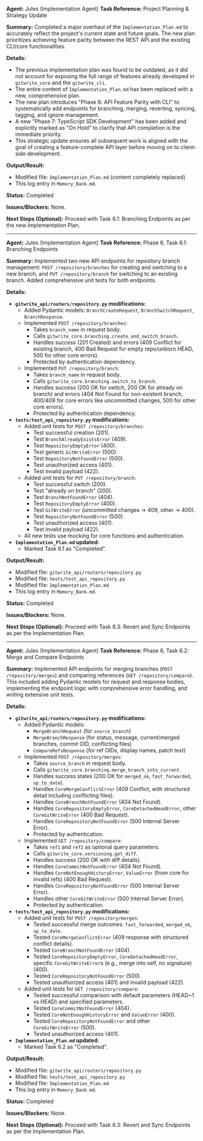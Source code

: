 **Agent:** Jules (Implementation Agent)
**Task Reference:** Project Planning & Strategy Update

**Summary:**
Completed a major overhaul of the `Implementation_Plan.md` to accurately reflect the project's current state and future goals. The new plan prioritizes achieving feature parity between the REST API and the existing CLI/core functionalities.

**Details:**
- The previous implementation plan was found to be outdated, as it did not account for exposing the full range of features already developed in `gitwrite_core` and the `gitwrite_cli`.
- The entire content of `Implementation_Plan.md` has been replaced with a new, comprehensive plan.
- The new plan introduces "Phase 6: API Feature Parity with CLI" to systematically add endpoints for branching, merging, reverting, syncing, tagging, and ignore management.
- A new "Phase 7: TypeScript SDK Development" has been added and explicitly marked as "On Hold" to clarify that API completion is the immediate priority.
- This strategic update ensures all subsequent work is aligned with the goal of creating a feature-complete API layer before moving on to client-side development.

**Output/Result:**
- Modified file: `Implementation_Plan.md` (content completely replaced)
- This log entry in `Memory_Bank.md`.

**Status:** Completed

**Issues/Blockers:**
None.

**Next Steps (Optional):**
Proceed with Task 6.1: Branching Endpoints as per the new Implementation Plan.

---
**Agent:** Jules (Implementation Agent)
**Task Reference:** Phase 6, Task 6.1: Branching Endpoints

**Summary:**
Implemented two new API endpoints for repository branch management: `POST /repository/branches` for creating and switching to a new branch, and `PUT /repository/branch` for switching to an existing branch. Added comprehensive unit tests for both endpoints.

**Details:**
- **`gitwrite_api/routers/repository.py` modifications:**
    - Added Pydantic models: `BranchCreateRequest`, `BranchSwitchRequest`, `BranchResponse`.
    - Implemented `POST /repository/branches`:
        - Takes `branch_name` in request body.
        - Calls `gitwrite_core.branching.create_and_switch_branch`.
        - Handles success (201 Created) and errors (409 Conflict for existing branch, 400 Bad Request for empty repo/unborn HEAD, 500 for other core errors).
        - Protected by authentication dependency.
    - Implemented `PUT /repository/branch`:
        - Takes `branch_name` in request body.
        - Calls `gitwrite_core.branching.switch_to_branch`.
        - Handles success (200 OK for switch, 200 OK for already on branch) and errors (404 Not Found for non-existent branch, 400/409 for core errors like uncommitted changes, 500 for other core errors).
        - Protected by authentication dependency.
- **`tests/test_api_repository.py` modifications:**
    - Added unit tests for `POST /repository/branches`:
        - Test successful creation (201).
        - Test `BranchAlreadyExistsError` (409).
        - Test `RepositoryEmptyError` (400).
        - Test generic `GitWriteError` (500).
        - Test `RepositoryNotFoundError` (500).
        - Test unauthorized access (401).
        - Test invalid payload (422).
    - Added unit tests for `PUT /repository/branch`:
        - Test successful switch (200).
        - Test "already on branch" (200).
        - Test `BranchNotFoundError` (404).
        - Test `RepositoryEmptyError` (400).
        - Test `GitWriteError` (uncommitted changes -> 409, other -> 400).
        - Test `RepositoryNotFoundError` (500).
        - Test unauthorized access (401).
        - Test invalid payload (422).
    - All new tests use mocking for core functions and authentication.
- **`Implementation_Plan.md` updated:**
    - Marked Task 6.1 as "Completed".

**Output/Result:**
- Modified file: `gitwrite_api/routers/repository.py`
- Modified file: `tests/test_api_repository.py`
- Modified file: `Implementation_Plan.md`
- This log entry in `Memory_Bank.md`.

**Status:** Completed

**Issues/Blockers:**
None.

**Next Steps (Optional):**
Proceed with Task 6.3: Revert and Sync Endpoints as per the Implementation Plan.

---

**Agent:** Jules (Implementation Agent)
**Task Reference:** Phase 6, Task 6.2: Merge and Compare Endpoints

**Summary:**
Implemented API endpoints for merging branches (`POST /repository/merges`) and comparing references (`GET /repository/compare`). This included adding Pydantic models for request and response bodies, implementing the endpoint logic with comprehensive error handling, and writing extensive unit tests.

**Details:**
- **`gitwrite_api/routers/repository.py` modifications:**
    - Added Pydantic models:
        - `MergeBranchRequest` (for `source_branch`)
        - `MergeBranchResponse` (for status, message, current/merged branches, commit OID, conflicting files)
        - `CompareRefsResponse` (for ref OIDs, display names, patch text)
    - Implemented `POST /repository/merges`:
        - Takes `source_branch` in request body.
        - Calls `gitwrite_core.branching.merge_branch_into_current`.
        - Handles success states (200 OK for `merged_ok`, `fast_forwarded`, `up_to_date`).
        - Handles `CoreMergeConflictError` (409 Conflict, with structured detail including conflicting files).
        - Handles `CoreBranchNotFoundError` (404 Not Found).
        - Handles `CoreRepositoryEmptyError`, `CoreDetachedHeadError`, other `CoreGitWriteError` (400 Bad Request).
        - Handles `CoreRepositoryNotFoundError` (500 Internal Server Error).
        - Protected by authentication.
    - Implemented `GET /repository/compare`:
        - Takes `ref1` and `ref2` as optional query parameters.
        - Calls `gitwrite_core.versioning.get_diff`.
        - Handles success (200 OK with diff details).
        - Handles `CoreCommitNotFoundError` (404 Not Found).
        - Handles `CoreNotEnoughHistoryError`, `ValueError` (from core for invalid refs) (400 Bad Request).
        - Handles `CoreRepositoryNotFoundError` (500 Internal Server Error).
        - Handles other `CoreGitWriteError` (500 Internal Server Error).
        - Protected by authentication.
- **`tests/test_api_repository.py` modifications:**
    - Added unit tests for `POST /repository/merges`:
        - Tested successful merge outcomes: `fast_forwarded`, `merged_ok`, `up_to_date`.
        - Tested `CoreMergeConflictError` (409 response with structured conflict details).
        - Tested `CoreBranchNotFoundError` (404).
        - Tested `CoreRepositoryEmptyError`, `CoreDetachedHeadError`, specific `CoreGitWriteError`s (e.g., merge into self, no signature) (400).
        - Tested `CoreRepositoryNotFoundError` (500).
        - Tested unauthorized access (401) and invalid payload (422).
    - Added unit tests for `GET /repository/compare`:
        - Tested successful comparison with default parameters (HEAD~1 vs HEAD) and specified parameters.
        - Tested `CoreCommitNotFoundError` (404).
        - Tested `CoreNotEnoughHistoryError` and `ValueError` (400).
        - Tested `CoreRepositoryNotFoundError` and other `CoreGitWriteError` (500).
        - Tested unauthorized access (401).
- **`Implementation_Plan.md` updated:**
    - Marked Task 6.2 as "Completed".

**Output/Result:**
- Modified file: `gitwrite_api/routers/repository.py`
- Modified file: `tests/test_api_repository.py`
- Modified file: `Implementation_Plan.md`
- This log entry in `Memory_Bank.md`.

**Status:** Completed

**Issues/Blockers:**
None.

**Next Steps (Optional):**
Proceed with Task 6.3: Revert and Sync Endpoints as per the Implementation Plan.
